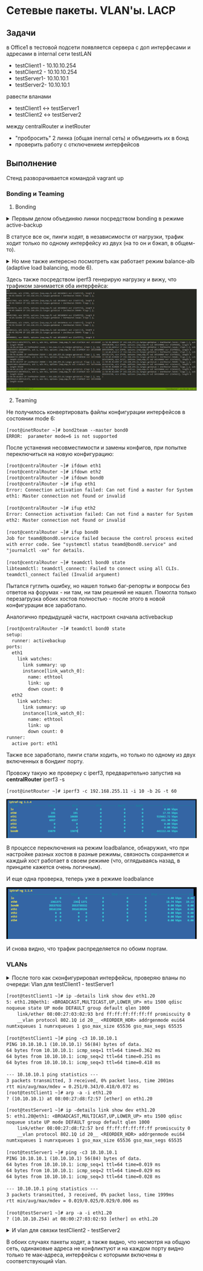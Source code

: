 # Сетевые пакеты. VLAN'ы. LACP

## Задачи

в Office1 в тестовой подсети появляется сервера с доп интерфесами и адресами
в internal сети testLAN
- testClient1 - 10.10.10.254
- testClient2 - 10.10.10.254
- testServer1- 10.10.10.1
- testServer2- 10.10.10.1

равести вланами
- testClient1 <-> testServer1
- testClient2 <-> testServer2

между centralRouter и inetRouter
- "пробросить" 2 линка (общая inernal сеть) и объединить их в бонд
- проверить работу c отключением интерфейсов


## Выполнение 

Стенд разворачивается командой vagrant up



### Bonding и Teaming

1. Bonding

<details>
<summary> Первым делом объединяю линки посредством bonding в режиме active-backup </summary>
И смотрю, что получилось
* Режим mode 1 - active-backup

```
[root@inetRouter ~]# cat /proc/net/bonding/bond0
Ethernet Channel Bonding Driver: v3.7.1 (April 27, 2011)

Bonding Mode: fault-tolerance (active-backup) (fail_over_mac active)
Primary Slave: None
Currently Active Slave: eth1
MII Status: up
MII Polling Interval (ms): 100
Up Delay (ms): 0
Down Delay (ms): 0

Slave Interface: eth1
MII Status: up
Speed: 1000 Mbps
Duplex: full
Link Failure Count: 0
Permanent HW addr: 08:00:27:a3:f6:99
Slave queue ID: 0

Slave Interface: eth2
MII Status: up
Speed: 1000 Mbps
Duplex: full
Link Failure Count: 0
Permanent HW addr: 08:00:27:d1:11:55
Slave queue ID: 0
```

```
[root@centralRouter ~]# cat /proc/net/bonding/bond0
Ethernet Channel Bonding Driver: v3.7.1 (April 27, 2011)

Bonding Mode: fault-tolerance (active-backup) (fail_over_mac active)
Primary Slave: None
Currently Active Slave: eth1
MII Status: up
MII Polling Interval (ms): 100
Up Delay (ms): 0
Down Delay (ms): 0

Slave Interface: eth1
MII Status: up
Speed: 1000 Mbps
Duplex: full
Link Failure Count: 0
Permanent HW addr: 08:00:27:d4:6d:60
Slave queue ID: 0

Slave Interface: eth2
MII Status: up
Speed: 1000 Mbps
Duplex: full
Link Failure Count: 0
Permanent HW addr: 08:00:27:10:12:5d
Slave queue ID: 0
```

</details>

В статусе все ок, пинги ходят, в независимости от нагрузки, трафик ходит только по одному интерфейсу из двух (на то он и бэкап, в общем-то).

<details> 
<summary> Но мне также интересно посмотреть как работает режим balance-alb (adaptive load balancing, mode 6). </summary>

Меняю параметр и переподнимаю интерфейсы с обеих сторон

```
[root@centralRouter ~]# cat /proc/net/bonding/bond0       
Ethernet Channel Bonding Driver: v3.7.1 (April 27, 2011)  

Bonding Mode: adaptive load balancing                     
Primary Slave: None                                       
Currently Active Slave: eth1                              
MII Status: up                                            
MII Polling Interval (ms): 100                            
Up Delay (ms): 0                                          
Down Delay (ms): 0                                        

Slave Interface: eth1                                     
MII Status: up                                            
Speed: 1000 Mbps                                          
Duplex: full                                              
Link Failure Count: 0                                     
Permanent HW addr: 08:00:27:d4:6d:60                      
Slave queue ID: 0                                         

Slave Interface: eth2                                     
MII Status: up                                            
Speed: 1000 Mbps                                          
Duplex: full                                              
Link Failure Count: 0                                     
Permanent HW addr: 08:00:27:10:12:5d                      
Slave queue ID: 0
```
</details>

Здесь также посредством iperf3 генерирую нагрузку и вижу, что трафиком занимается оба интерфейса:
![sc01_bonding_mode6.png](./sc01_bonding_mode6.png)


2. Teaming

Не получилось конвертировать файлы конфигурации интерфейсов в состоянии mode 6:

```
[root@inetRouter ~]# bond2team --master bond0
ERROR:  parameter mode=6 is not supported
```

После устанения несовместимости и замены конфигов, при попытке переключиться на новую конфигурацию:

```
[root@centralRouter ~]# ifdown eth1
[root@centralRouter ~]# ifdown eth2
[root@centralRouter ~]# ifdown bond0
[root@centralRouter ~]# ifup eth1
Error: Connection activation failed: Can not find a master for System eth1: Master connection not found or invalid

[root@centralRouter ~]# ifup eth2
Error: Connection activation failed: Can not find a master for System eth2: Master connection not found or invalid

[root@centralRouter ~]# ifup bond0
Job for teamd@bond0.service failed because the control process exited with error code. See "systemctl status teamd@bond0.service" and "journalctl -xe" for details.

[root@centralRouter ~]# teamdctl bond0 state
libteamdctl: teamdctl_connect: Failed to connect using all CLIs.
teamdctl_connect failed (Invalid argument)
```

Пытался гуглить ошибку, но нашел только баг-репорты и вопросы без ответов на форумах - ни там, ни там решений не нашел. Помогла только перезагрузка обоих хостов полностью - после этого в новой конфигурации все заработало.

Аналогично предыдущей части, настроил сначала activebackup
```
[root@centralRouter ~]# teamdctl bond0 state   
setup:                                         
  runner: activebackup                         
ports:                                         
  eth1                                         
    link watches:                              
      link summary: up                         
      instance[link_watch_0]:                  
        name: ethtool                          
        link: up                               
        down count: 0                          
  eth2                                         
    link watches:                              
      link summary: up                         
      instance[link_watch_0]:                  
        name: ethtool                          
        link: up                               
        down count: 0                          
runner:                                        
  active port: eth1                            
```  

Также все заработало, пинги стали ходить, но только по одному из двух включенных в бондинг порту.


Провожу такую же проверку с iperf3, предварительно запустив на __centralRouter__ iperf3 -s

```
[root@inetRouter ~]# iperf3 -c 192.168.255.11 -i 10 -b 2G -t 60
```

![sc03_teaming_loadbalance.png](./sc03_teaming_loadbalance.png)


В процессе переключения на режим loadbalance, обнаружил, что при настройке разных хостов в разные режимы, связность сохраняется и каждый хост работает в своем режиме (что, оглядываясь назад, в принципе кажется очень логичным).

И еще одна проверка, теперь уже в режиме loadbalance

![sc02_teaming_activebackup.png](./sc02_teaming_activebackup.png)

И снова видно, что трафик распределяется по обоим портам.


### VLANs

<details>
<summary> После того как сконфигурировал интерфейсы, проверяю вланы по очереди:
Vlan для testClient1 - testServer1

```
[root@testClient1 ~]# ip -details link show dev eth1.20
5: eth1.20@eth1: <BROADCAST,MULTICAST,UP,LOWER_UP> mtu 1500 qdisc noqueue state UP mode DEFAULT group default qlen 1000
    link/ether 08:00:27:03:02:93 brd ff:ff:ff:ff:ff:ff promiscuity 0
    __vlan protocol 802.1Q id 20__ <REORDER_HDR> addrgenmode eui64 numtxqueues 1 numrxqueues 1 gso_max_size 65536 gso_max_segs 65535

[root@testClient1 ~]# ping -c3 10.10.10.1
PING 10.10.10.1 (10.10.10.1) 56(84) bytes of data.
64 bytes from 10.10.10.1: icmp_seq=1 ttl=64 time=0.362 ms
64 bytes from 10.10.10.1: icmp_seq=2 ttl=64 time=0.251 ms
64 bytes from 10.10.10.1: icmp_seq=3 ttl=64 time=0.418 ms

--- 10.10.10.1 ping statistics ---
3 packets transmitted, 3 received, 0% packet loss, time 2001ms
rtt min/avg/max/mdev = 0.251/0.343/0.418/0.072 ms
[root@testClient1 ~]# arp -a -i eth1.20
? (10.10.10.1) at 08:00:27:d8:f2:57 [ether] on eth1.20
```

```
[root@testServer1 ~]# ip -details link show dev eth1.20
5: eth1.20@eth1: <BROADCAST,MULTICAST,UP,LOWER_UP> mtu 1500 qdisc noqueue state UP mode DEFAULT group default qlen 1000
    link/ether 08:00:27:d8:f2:57 brd ff:ff:ff:ff:ff:ff promiscuity 0
    __vlan protocol 802.1Q id 20__ <REORDER_HDR> addrgenmode eui64 numtxqueues 1 numrxqueues 1 gso_max_size 65536 gso_max_segs 65535
	   
[root@testServer1 ~]# ping -c3 10.10.10.1
PING 10.10.10.1 (10.10.10.1) 56(84) bytes of data.
64 bytes from 10.10.10.1: icmp_seq=1 ttl=64 time=0.019 ms
64 bytes from 10.10.10.1: icmp_seq=2 ttl=64 time=0.029 ms
64 bytes from 10.10.10.1: icmp_seq=3 ttl=64 time=0.028 ms

--- 10.10.10.1 ping statistics ---
3 packets transmitted, 3 received, 0% packet loss, time 1999ms
rtt min/avg/max/mdev = 0.019/0.025/0.029/0.006 ms

[root@testServer1 ~]# arp -a -i eth1.20
? (10.10.10.254) at 08:00:27:03:02:93 [ether] on eth1.20
```
</details>

<details>
<summary> И vlan для связки testClient2 - testServer2 </summary>
[root@testClient2 ~]# ip -details link show dev eth1.30
5: eth1.30@eth1: <BROADCAST,MULTICAST,UP,LOWER_UP> mtu 1500 qdisc noqueue state UP mode DEFAULT group default qlen 1000
    link/ether 08:00:27:0d:84:48 brd ff:ff:ff:ff:ff:ff promiscuity 0
    __vlan protocol 802.1Q id 30__ <REORDER_HDR> addrgenmode eui64 numtxqueues 1 numrxqueues 1 gso_max_size 65536 gso_max_segs 65535

[root@testClient2 ~]# ping -c3 10.10.10.1
PING 10.10.10.1 (10.10.10.1) 56(84) bytes of data.
64 bytes from 10.10.10.1: icmp_seq=1 ttl=64 time=0.345 ms
64 bytes from 10.10.10.1: icmp_seq=2 ttl=64 time=0.364 ms
64 bytes from 10.10.10.1: icmp_seq=3 ttl=64 time=0.305 ms

--- 10.10.10.1 ping statistics ---
3 packets transmitted, 3 received, 0% packet loss, time 2000ms
rtt min/avg/max/mdev = 0.305/0.338/0.364/0.024 ms
	
[root@testClient2 ~]# arp -a -i eth1.30
? (10.10.10.1) at 08:00:27:9e:b4:0b [ether] on eth1.30



[root@testServer2 ~]# ip -details link show dev eth1.30
5: eth1.30@eth1: <BROADCAST,MULTICAST,UP,LOWER_UP> mtu 1500 qdisc noqueue state UP mode DEFAULT group default qlen 1000
    link/ether 08:00:27:9e:b4:0b brd ff:ff:ff:ff:ff:ff promiscuity 0
    __vlan protocol 802.1Q id 30__ <REORDER_HDR> addrgenmode eui64 numtxqueues 1 numrxqueues 1 gso_max_size 65536 gso_max_segs 65535

[root@testServer2 ~]# ping -c3 10.10.10.254
PING 10.10.10.254 (10.10.10.254) 56(84) bytes of data.
64 bytes from 10.10.10.254: icmp_seq=1 ttl=64 time=0.241 ms
64 bytes from 10.10.10.254: icmp_seq=2 ttl=64 time=0.359 ms
64 bytes from 10.10.10.254: icmp_seq=3 ttl=64 time=0.376 ms

--- 10.10.10.254 ping statistics ---
3 packets transmitted, 3 received, 0% packet loss, time 2000ms
rtt min/avg/max/mdev = 0.241/0.325/0.376/0.061 ms

[root@testServer2 ~]# arp -a -i eth1.30
? (10.10.10.254) at 08:00:27:0d:84:48 [ether] on eth1.30
</details>

В обоих случаях пакеты ходят, а также видно, что несмотря на общую сеть, одинаковые адреса не конфликтуют и на каждом порту видно только те мак-адреса, интерфейсы с которыми включены в соответствующий vlan.